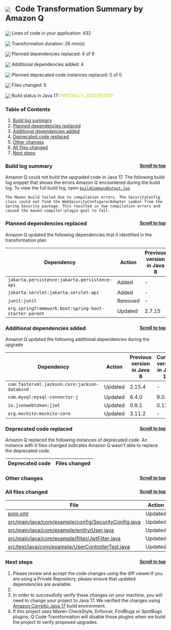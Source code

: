 <a id="top"></a>

<p style="font-size: 24px;"><img src="./qct-icons/transform-logo.svg" style="margin-right: 15px; vertical-align: middle;"></img><b>Code Transformation Summary by Amazon Q </b></p>
<p><img src="./qct-icons/transform-variables-dark.svg" style="margin-bottom: 1px; vertical-align: middle;"></img> Lines of code in your application: 432 <p>
<p><img src="./qct-icons/transform-clock-dark.svg" style="margin-bottom: 1px; vertical-align: middle;"></img> Transformation duration: 26 min(s) <p>
<p><img src="./qct-icons/transform-dependencies-dark.svg" style="margin-bottom: 1px; vertical-align: middle;"></img> Planned dependencies replaced: 4 of 9 <p>
<p><img src="./qct-icons/transform-dependencyAnalyzer-dark.svg" style="margin-bottom: 1px; vertical-align: middle;"></img> Additional dependencies added: 4 <p>
<p><img src="./qct-icons/transform-smartStepInto-dark.svg" style="margin-bottom: 1px; vertical-align: middle;"></img> Planned deprecated code instances replaced: 0 of 0 <p>
<p><img src="./qct-icons/transform-listFiles-dark.svg" style="margin-bottom: 1px; vertical-align: middle;"></img> Files changed: 5 <p>
<p><img src="./qct-icons/transform-build-dark.svg" style="margin-bottom: 1px; vertical-align: middle;"></img> Build status in Java 17: <span style="color: #CCCC00">PARTIALLY_SUCCEEDED</span> <p>

### Table of Contents

1. <a href="#build-log-summary">Build log summary</a> 
1. <a href="#planned-dependencies-replaced">Planned dependencies replaced</a> 
1. <a href="#additional-dependencies-added">Additional dependencies added</a> 
1. <a href="#deprecated-code-replaced">Deprecated code replaced</a> 
1. <a href="#other-changes">Other changes</a> 
1. <a href="#all-files-changed">All files changed</a> 
1. <a href="#next-steps">Next steps</a> 


### Build log summary <a style="float:right; font-size: 14px;" href="#top">Scroll to top</a><a id="build-log-summary"></a>

Amazon Q could not build the upgraded code in Java 17. The following build log snippet that shows the errors Amazon Q encountered during the build log. To view the full build log, open [`buildCommandOutput.log`](./buildCommandOutput.log)

```
The Maven build failed due to compilation errors. The SecurityConfig class could not find the WebSecurityConfigurerAdapter symbol from the Spring Security package. This resulted in two compilation errors and caused the maven-compiler-plugin goal to fail.
```


### Planned dependencies replaced <a style="float:right; font-size: 14px;" href="#top">Scroll to top</a><a id="planned-dependencies-replaced"></a>

Amazon Q updated the following dependencies that it identified in the transformation plan

| Dependency | Action | Previous version in Java 8 | Current version in Java 17 |
|--------------|--------|--------|--------|
| `jakarta.persistence:jakarta.persistence-api` | Added | - | 3.2.0 |
| `jakarta.servlet:jakarta.servlet-api` | Added | - | 6.1.0 |
| `junit:junit` | Removed | - | - |
| `org.springframework.boot:spring-boot-starter-parent` | Updated | 2.7.15 | 3.3.4 |

### Additional dependencies added <a style="float:right; font-size: 14px;" href="#top">Scroll to top</a><a id="additional-dependencies-added"></a>

Amazon Q updated the following additional dependencies during the upgrade

| Dependency | Action | Previous version in Java 8 | Current version in Java 17 |
|--------------|--------|--------|--------|
| `com.fasterxml.jackson.core:jackson-databind` | Updated | 2.15.4 | - |
| `com.mysql:mysql-connector-j` | Updated | 8.4.0 | 9.0.0 |
| `io.jsonwebtoken:jjwt` | Updated | 0.9.1 | 0.12.6 |
| `org.mockito:mockito-core` | Updated | 3.11.2 | - |

### Deprecated code replaced <a style="float:right; font-size: 14px;" href="#top">Scroll to top</a><a id="deprecated-code-replaced"></a>

Amazon Q replaced the following instances of deprecated code. An instance with 0 files
changed indicates Amazon Q wasn't able to replace the deprecated code.

| Deprecated code | Files changed |
|----------------|----------------|


### Other changes <a style="float:right; font-size: 14px;" href="#top">Scroll to top</a><a id="other-changes"></a>



### All files changed <a style="float:right; font-size: 14px;" href="#top">Scroll to top</a><a id="all-files-changed"></a>

| File | Action |
|----------------|--------|
| [pom.xml](../pom.xml) | Updated |
| [src/main/java/com/example/config/SecurityConfig.java](../src/main/java/com/example/config/SecurityConfig.java) | Updated |
| [src/main/java/com/example/entity/User.java](../src/main/java/com/example/entity/User.java) | Updated |
| [src/main/java/com/example/filter/JwtFilter.java](../src/main/java/com/example/filter/JwtFilter.java) | Updated |
| [src/test/java/com/example/UserControllerTest.java](../src/test/java/com/example/UserControllerTest.java) | Updated |

### Next steps <a style="float:right; font-size: 14px;" href="#top">Scroll to top</a><a id="next-steps"></a>

1. Please review and accept the code changes using the diff viewer.If you are using a Private Repository, please ensure that updated dependencies are available.
1. 
1. In order to successfully verify these changes on your machine, you will need to change your project to Java 17. We verified the changes using [Amazon Corretto Java 17](https://docs.aws.amazon.com/corretto/latest/corretto-17-ug/what-is-corretto-17.html
) build environment.
1. If this project uses Maven CheckStyle, Enforcer, FindBugs or SpotBugs plugins, Q Code Transformation will disable those plugins when we build the project to verify proposed upgrades.